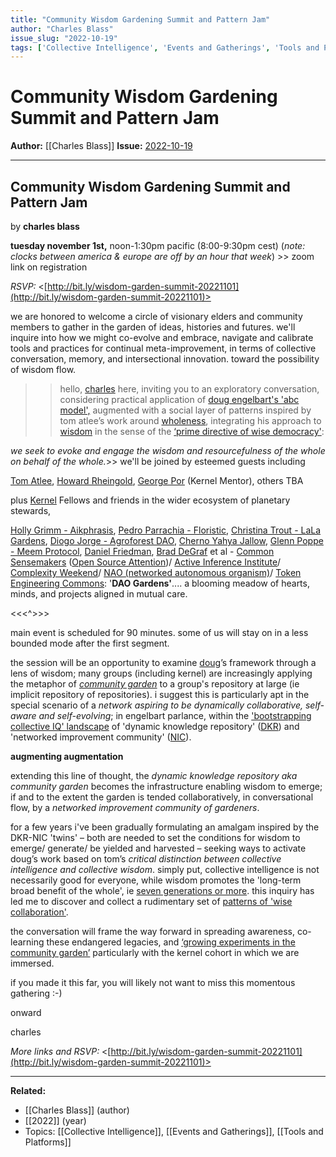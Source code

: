 ```yaml
---
title: "Community Wisdom Gardening Summit and Pattern Jam"
author: "Charles Blass"
issue_slug: "2022-10-19"
tags: ['Collective Intelligence', 'Events and Gatherings', 'Tools and Platforms']
---
```


# Community Wisdom Gardening Summit and Pattern Jam

**Author:** [[Charles Blass]]
**Issue:** [2022-10-19](https://plex.collectivesensecommons.org/2022-10-19/)

---

## Community Wisdom Gardening Summit and Pattern Jam
by **charles blass**

**tuesday november 1st,** noon-1:30pm pacific (8:00-9:30pm cest) (*note: clocks between america & europe are off by an hour that week*​​) >> zoom link on registration

*RSVP:* <[http://bit.ly/wisdom-garden-summit-20221101](http://bit.ly/wisdom-garden-summit-20221101)>

we are honored to welcome a circle of visionary elders and community members to gather in the garden of ideas, histories and futures. we'll inquire into how we might co-evolve and embrace, navigate and calibrate tools and practices for continual meta-improvement, in terms of collective conversation, memory, and intersectional innovation. toward the possibility of wisdom flow.

>> hello, [charles](http://link.bar/cb) here, inviting you to an exploratory conversation, considering practical application of [doug engelbart's 'abc model',](https://www.dougengelbart.org/content/view/192/165/) augmented with a social layer of patterns inspired by tom atlee’s work around [wholeness](https://www.co-intelligence.org/I-wholeness.html), integrating his approach to [wisdom](https://www.co-intelligence.org/wisdom.html) in the sense of the [‘prime directive of wise democracy'](https://www.wd-pl.com/prime-directive/):

*we seek to evoke and engage*
*the wisdom and resourcefulness of the whole*
*on behalf of the whole.*>> we'll be joined by esteemed guests including

[Tom Atlee](https://www.co-intelligence.institute/tom-atlee), [Howard Rheingold](https://rheingold.com/about/), [George Por](https://technoshaman.medium.com/what-is-next-transformative-communities-of-practice-51a4b58939f1) (Kernel Mentor), others TBA

plus [Kernel](https://www.kernel.community/en/) Fellows and friends in the wider ecosystem of planetary stewards,

[Holly Grimm - Aikphrasis](https://hollygrimm.com/aikphrasisproject), [Pedro Parrachia - Floristic](https://floristic.xyz/), [Christina Trout - LaLa Gardens](https://www.lalagardens.com/), [Diogo Jorge - Agroforest DAO](https://rooted-club.web.app/), [Cherno Yahya Jallow](https://worldfaith.org/banjul), [Glenn Poppe - Meem Protocol](https://gitcoin.co/grants/7956/meem-protocol), [Daniel Friedman](https://www.danielarifriedman.com/about.html#/), [Brad DeGraf](https://www.youtube.com/watch?v=2fAy18JawYI&t=2604s) et al - [Common Sensemakers](https://www.csensemakers.com/) ([Open Source Attention](https://gitcoin.co/grants/7588/open-source-attention))/ [Active Inference Institute](https://www.activeinference.org/)/ [Complexity Weekend](http://complexityweekend.com/)/ [NAO (networked autonomous organism)](https://nao.is/)/ [Token Engineering Commons](https://tecommons.org/): '**DAO Gardens'**.... a blooming meadow of hearts, minds, and projects aligned in mutual care.

<<<^>>>

main event is scheduled for 90 minutes. some of us will stay on in a less bounded mode after the first segment.

the session will be an opportunity to examine [doug](https://en.wikipedia.org/wiki/Douglas_Engelbart)’s framework through a lens of wisdom; many groups (including kernel) are increasingly applying the metaphor of [*community garden*](https://youtu.be/koknoQSERkE?t=3923) to a group's repository at large (ie implicit repository of repositories). i suggest this is particularly apt in the special scenario of a *network aspiring to be dynamically collaborative, self-aware and self-evolving*; in engelbart parlance, within the ['bootstrapping collective IQ' landscape](https://dougengelbart.org/content/view/230/) of 'dynamic knowledge repository' ([DKR](https://www.dougengelbart.org/content/view/190/163/)) and 'networked improvement community' ([NIC](https://www.dougengelbart.org/content/view/191/268/)).

**augmenting augmentation**

extending this line of thought, the *dynamic knowledge repository aka community garden* becomes the infrastructure enabling wisdom to emerge; if and to the extent the garden is tended collaboratively, in conversational flow, by a *networked improvement community of gardeners*.

for a few years i've been gradually formulating an amalgam inspired by the DKR-NIC 'twins' – both are needed to set the conditions for wisdom to emerge/ generate/ be yielded and harvested – seeking ways to activate doug’s work based on tom’s *critical distinction between collective intelligence and collective wisdom*. simply put, collective intelligence is not necessarily good for everyone, while wisdom promotes the 'long-term broad benefit of the whole', ie [seven generations or more](https://www.wd-pl.com/24-deep-time-perspective-v2/). this inquiry has led me to discover and collect a rudimentary set of [patterns of 'wise collaboration'](https://www.mindmeister.com/map/2087623427?t=OTGg1nMumi).

the conversation will frame the way forward in spreading awareness, co-learning these endangered legacies, and [‘growing experiments in the community garden’](https://youtu.be/1dI2QeWXFKk?t=3796) particularly with the kernel cohort in which we are immersed.

if you made it this far, you will likely not want to miss this momentous gathering :-)

onward

charles

*More links and RSVP:* <[http://bit.ly/wisdom-garden-summit-20221101](http://bit.ly/wisdom-garden-summit-20221101)>

---

**Related:**
- [[Charles Blass]] (author)
- [[2022]] (year)
- Topics: [[Collective Intelligence]], [[Events and Gatherings]], [[Tools and Platforms]]

